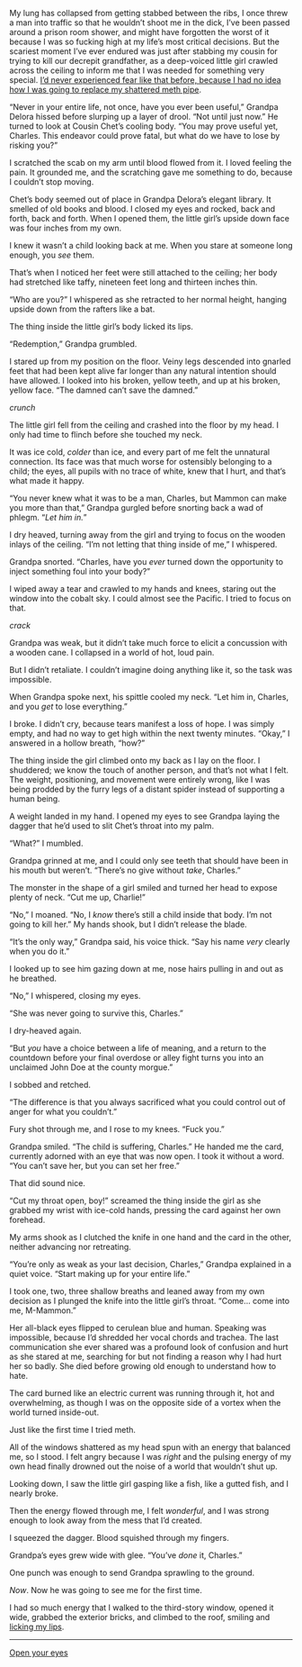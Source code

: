  My lung has collapsed from getting stabbed between the ribs, I once threw a man into traffic so that he wouldn’t shoot me in the dick, I’ve been passed around a prison room shower, and might have forgotten the worst of it because I was so fucking high at my life’s most critical decisions. But the scariest moment I’ve ever endured was just after stabbing my cousin for trying to kill our decrepit grandfather, as a deep-voiced little girl crawled across the ceiling to inform me that I was needed for something very special. [I’d never experienced fear like that before, because I had no idea how I was going to replace my shattered meth pipe](https://redd.it/utsn26).

“Never in your entire life, not once, have you ever been useful,” Grandpa Delora hissed before slurping up a layer of drool. “Not until just now.” He turned to look at Cousin Chet’s cooling body. “You may prove useful yet, Charles. This endeavor could prove fatal, but what do we have to lose by risking you?”

I scratched the scab on my arm until blood flowed from it. I loved feeling the pain. It grounded me, and the scratching gave me something to do, because I couldn’t stop moving.

Chet’s body seemed out of place in Grandpa Delora’s elegant library. It smelled of old books and blood. I closed my eyes and rocked, back and forth, back and forth. When I opened them, the little girl’s upside down face was four inches from my own.

I knew it wasn’t a child looking back at me. When you stare at someone long enough, you *see* them. 

That’s when I noticed her feet were still attached to the ceiling; her body had stretched like taffy, nineteen feet long and thirteen inches thin. 

“Who are you?” I whispered as she retracted to her normal height, hanging upside down from the rafters like a bat.

The thing inside the little girl’s body licked its lips.

“Redemption,” Grandpa grumbled.

I stared up from my position on the floor. Veiny legs descended into gnarled feet that had been kept alive far longer than any natural intention should have allowed. I looked into his broken, yellow teeth, and up at his broken, yellow face. “The damned can’t save the damned.”

*crunch*

The little girl fell from the ceiling and crashed into the floor by my head. I only had time to flinch before she touched my neck.

It was ice cold, *colder* than ice, and every part of me felt the unnatural connection. Its face was that much worse for ostensibly belonging to a child; the eyes, all pupils with no trace of white, knew that I hurt, and that’s what made it happy.

“You never knew what it was to be a man, Charles, but Mammon can make you more than that,” Grandpa gurgled before snorting back a wad of phlegm. “*Let him in.*”

I dry heaved, turning away from the girl and trying to focus on the wooden inlays of the ceiling. “I’m not letting that thing inside of me,” I whispered.

Grandpa snorted. “Charles, have you *ever* turned down the opportunity to inject something foul into your body?”

I wiped away a tear and crawled to my hands and knees, staring out the window into the cobalt sky. I could almost see the Pacific. I tried to focus on that.

*crack*

Grandpa was weak, but it didn’t take much force to elicit a concussion with a wooden cane. I collapsed in a world of hot, loud pain. 

But I didn’t retaliate. I couldn’t imagine doing anything like it, so the task was impossible. 

When Grandpa spoke next, his spittle cooled my neck. “Let him in, Charles, and you *get* to lose everything.”

I broke. I didn’t cry, because tears manifest a loss of hope. I was simply empty, and had no way to get high within the next twenty minutes. “Okay,” I answered in a hollow breath, “how?”

The thing inside the girl climbed onto my back as I lay on the floor. I shuddered; we know the touch of another person, and that’s not what I felt. The weight, positioning, and movement were entirely wrong, like I was being prodded by the furry legs of a distant spider instead of supporting a human being. 

A weight landed in my hand. I opened my eyes to see Grandpa laying the dagger that he’d used to slit Chet’s throat into my palm.

“What?” I mumbled.

Grandpa grinned at me, and I could only see teeth that should have been in his mouth but weren’t. “There’s no give without *take*, Charles.”

The monster in the shape of a girl smiled and turned her head to expose plenty of neck. “Cut me up, Charlie!”

“No,” I moaned. “No, I *know* there’s still a child inside that body. I’m not going to kill her.” My hands shook, but I didn’t release the blade. 

“It’s the only way,” Grandpa said, his voice thick. “Say his name *very* clearly when you do it.”

I looked up to see him gazing down at me, nose hairs pulling in and out as he breathed. 

“No,” I whispered, closing my eyes. 

“She was never going to survive this, Charles.”

I dry-heaved again. 

“But *you* have a choice between a life of meaning, and a return to the countdown before your final overdose or alley fight turns you into an unclaimed John Doe at the county morgue.”

I sobbed and retched. 

“The difference is that you always sacrificed what you could control out of anger for what you couldn’t.” 

Fury shot through me, and I rose to my knees. “Fuck you.”

Grandpa smiled. “The child is suffering, Charles.” He handed me the card, currently adorned with an eye that was now open. I took it without a word. “You can’t save her, but you can set her free.”

That did sound nice.

“Cut my throat open, boy!” screamed the thing inside the girl as she grabbed my wrist with ice-cold hands, pressing the card against her own forehead. 

My arms shook as I clutched the knife in one hand and the card in the other, neither advancing nor retreating.

“You’re only as weak as your last decision, Charles,” Grandpa explained in a quiet voice. “Start making up for your entire life.”

I took one, two, three shallow breaths and leaned away from my own decision as I plunged the knife into the little girl’s throat. “Come… come into me, M-Mammon.”

Her all-black eyes flipped to cerulean blue and human. Speaking was impossible, because I’d shredded her vocal chords and trachea. The last communication she ever shared was a profound look of confusion and hurt as she stared at me, searching for but not finding a reason why I had hurt her so badly. She died before growing old enough to understand how to hate.

The card burned like an electric current was running through it, hot and overwhelming, as though I was on the opposite side of a vortex when the world turned inside-out. 

Just like the first time I tried meth. 

All of the windows shattered as my head spun with an energy that balanced me, so I stood. I felt angry because I was *right* and the pulsing energy of my own head finally drowned out the noise of a world that wouldn’t shut up. 

Looking down, I saw the little girl gasping like a fish, like a gutted fish, and I nearly broke.

Then the energy flowed through me, I felt *wonderful*, and I was strong enough to look away from the mess that I’d created. 

I squeezed the dagger. Blood squished through my fingers. 

Grandpa’s eyes grew wide with glee. “You’ve *done* it, Charles.”

One punch was enough to send Grandpa sprawling to the ground. 

*Now*. Now he was going to see me for the first time.

I had so much energy that I walked to the third-story window, opened it wide, grabbed the exterior bricks, and climbed to the roof, smiling and [licking my lips](https://www.reddit.com/r/ByfelsDisciple/).

---------------------

[Open your eyes](https://www.reddit.com/r/thedemoncollection/)
